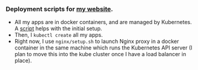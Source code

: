 ### Deployment scripts for [my website](https://waffles.space).

 - All my apps are in docker containers, and are managed by Kubernetes. A [script](https://github.com/wafflespeanut/coreos-kube-deploy) helps with the initial setup.
 - Then, I `kubectl create` all my apps.
 - Right now, I use `nginx/setup.sh` to launch Nginx proxy in a docker container in the same machine which runs the Kubernetes API server (I plan to move this into the kube cluster once I have a load balancer in place).

